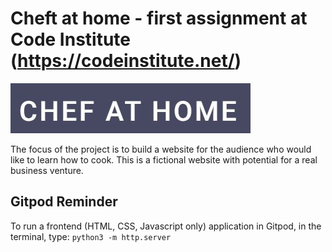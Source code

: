 # Cheft at home - first assignment at Code Institute (https://codeinstitute.net/)
<img src="assets/images/logo.JPG" style="margin: 0;">

The focus of the project is to build a website for the audience  who would like to learn how to cook. This is a fictional website with potential for a real business venture. 


## Gitpod Reminder

To run a frontend (HTML, CSS, Javascript only) application in Gitpod, in the terminal, type:
`python3 -m http.server`
